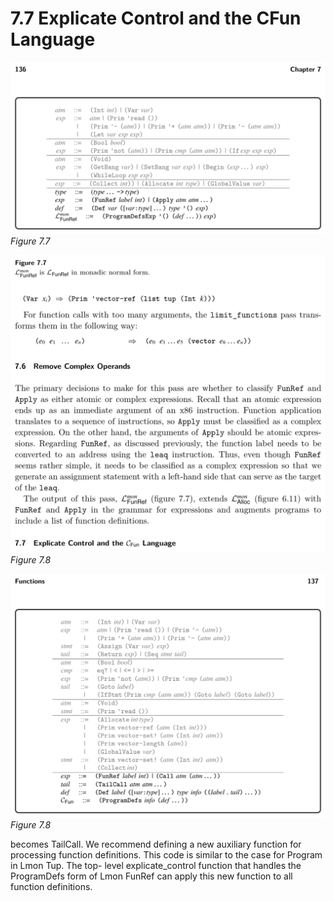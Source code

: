 # 7.7 Explicate Control and the CFun Language

![Figure 7.7...](images/page_150_vector_238.png)
*Figure 7.7*

![Figure 7.8...](images/page_150_vector_591.png)
*Figure 7.8*

![Figure 7.8...](images/page_151_vector_323.png)
*Figure 7.8*

becomes TailCall. We recommend defining a new auxiliary function for processing function definitions. This code is similar to the case for Program in Lmon Tup. The top- level explicate_control function that handles the ProgramDefs form of Lmon FunRef can apply this new function to all function definitions.

